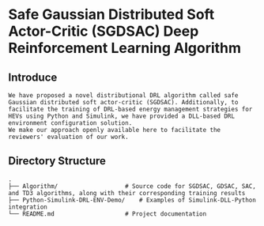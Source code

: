 # Safe Gaussian Distributed Soft Actor-Critic (SGDSAC) Deep Reinforcement Learning Algorithm

## Introduce

```plaintext
We have proposed a novel distributional DRL algorithm called safe Gaussian distributed soft actor-critic (SGDSAC). Additionally, to facilitate the training of DRL-based energy management strategies for HEVs using Python and Simulink, we have provided a DLL-based DRL environment configuration solution.
We make our approach openly available here to facilitate the reviewers' evaluation of our work.
```

## Directory Structure

```plaintext
.
├── Algorithm/                   # Source code for SGDSAC, GDSAC, SAC, and TD3 algorithms, along with their corresponding training results
├── Python-Simulink-DRL-ENV-Demo/    # Examples of Simulink-DLL-Python integration
└── README.md                    # Project documentation
```
